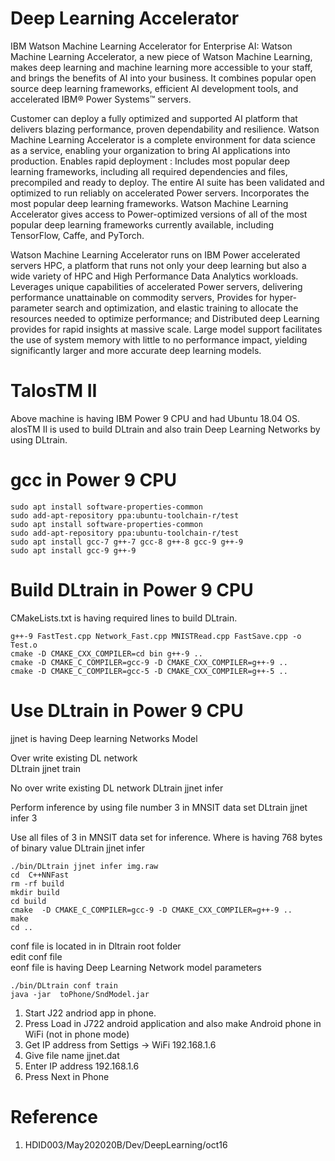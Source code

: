 # Deep Learning Accelerator
IBM Watson Machine Learning Accelerator for Enterprise AI: Watson Machine Learning Accelerator, a new piece of Watson Machine Learning, makes deep learning and machine learning more accessible to your staff, and brings the benefits of AI into your business. It combines popular open source deep learning frameworks, efficient AI development tools, and accelerated IBM® Power Systems™ servers. 

Customer can deploy a fully optimized and supported AI platform that delivers blazing performance, proven dependability and resilience. Watson Machine Learning Accelerator is a complete environment for data science as a service, enabling your organization to bring AI applications into production. Enables rapid deployment : Includes most popular deep learning frameworks, including all required dependencies and files, precompiled and ready to deploy. The entire AI suite has been validated and optimized to run reliably on accelerated Power servers. Incorporates the most popular deep learning frameworks. Watson Machine Learning Accelerator gives access to Power-optimized versions of all of the most popular deep learning frameworks currently available, including TensorFlow, Caffe, and PyTorch. 

Watson Machine Learning Accelerator runs on IBM Power accelerated servers HPC, a platform that runs not only your deep learning but also a wide variety of HPC and High Performance Data Analytics workloads. Leverages unique capabilities of accelerated Power servers, delivering performance unattainable on commodity servers, Provides for hyper-parameter search and optimization, and elastic training to allocate the resources needed to optimize performance; and Distributed deep Learning provides for rapid insights at massive scale. Large model support facilitates the use of system memory with little to no performance impact, yielding significantly larger and more accurate deep learning models.



# TalosTM II  
Above machine is having IBM Power 9 CPU  and  had  Ubuntu 18.04 OS. <br>
alosTM II   is used to build DLtrain and also train Deep Learning Networks by using DLtrain.

# gcc in Power 9 CPU

    sudo apt install software-properties-common
    sudo add-apt-repository ppa:ubuntu-toolchain-r/test
    sudo apt install software-properties-common
    sudo add-apt-repository ppa:ubuntu-toolchain-r/test
    sudo apt install gcc-7 g++-7 gcc-8 g++-8 gcc-9 g++-9
    sudo apt install gcc-9 g++-9
    
    
# Build DLtrain in Power  9 CPU

 CMakeLists.txt is having required lines to build DLtrain.
 
    g++-9 FastTest.cpp Network_Fast.cpp MNISTRead.cpp FastSave.cpp -o Test.o
    cmake -D CMAKE_CXX_COMPILER=cd bin g++-9 ..
    cmake -D CMAKE_C_COMPILER=gcc-9 -D CMAKE_CXX_COMPILER=g++-9 ..
    cmake -D CMAKE_C_COMPILER=gcc-5 -D CMAKE_CXX_COMPILER=g++-5 ..
    
 # Use DLtrain in Power 9 CPU
 
 jjnet  is having Deep learning Networks Model
 
Over write existing  DL network   
            DLtrain jjnet train

No over write existing DL network 
            DLtrain jjnet infer   

Perform inference by using  file number 3 in MNSIT data set
            DLtrain jjnet infer 3   
            
Use all files of  3 in MNSIT data set for inference. Where <filename> is having 768 bytes of binary value
            DLtrain jjnet infer <filename>   
 

    ./bin/DLtrain jjnet infer img.raw
    cd  C++NNFast
    rm -rf build
    mkdir build
    cd build
    cmake  -D CMAKE_C_COMPILER=gcc-9 -D CMAKE_CXX_COMPILER=g++-9 ..
    make
    cd ..

conf file is located in in  Dltrain root folder <br>
edit conf file <br>
eonf file is having Deep Learning Network model parameters <br>


    ./bin/DLtrain conf train
    java -jar  toPhone/SndModel.jar

1. Start J22 andriod app in phone. 
2. Press Load in J722 android application and also make Android phone in WiFi (not in phone mode)  
3. Get IP address from Settigs -> WiFi 192.168.1.6
4. Give file name jjnet.dat
5. Enter IP address 192.168.1.6
6. Press Next in Phone
        
        
# Reference

1. HDID003/May202020B/Dev/DeepLearning/oct16

